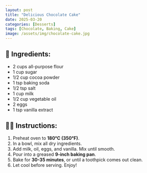 ```yaml
---
layout: post
title: "Delicious Chocolate Cake"
date: 2025-03-20
categories: [Desserts]
tags: [Chocolate, Baking, Cake]
image: /assets/img/chocolate-cake.jpg
---
```


## 🍫 Ingredients:
- 2 cups all-purpose flour
- 1 cup sugar
- 1/2 cup cocoa powder
- 1 tsp baking soda
- 1/2 tsp salt
- 1 cup milk
- 1/2 cup vegetable oil
- 2 eggs
- 1 tsp vanilla extract

## 👨‍🍳 Instructions:
1. Preheat oven to **180°C (350°F)**.
2. In a bowl, mix all dry ingredients.
3. Add milk, oil, eggs, and vanilla. Mix until smooth.
4. Pour into a greased **9-inch baking pan**.
5. Bake for **30-35 minutes**, or until a toothpick comes out clean.
6. Let cool before serving. Enjoy!
